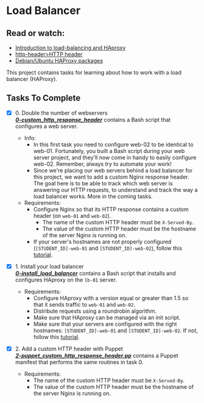 # Load Balancer
## Read or watch:
* <a href="https://www.digitalocean.com/community/tutorials/an-introduction-to-haproxy-and-load-balancing-concepts">Introduction to load-balancing and HAproxy<a/>
* <a href="https://www.techopedia.com/definition/27178/">http-header>HTTP header</a>
* <a href="https://haproxy.debian.net/">Debian/Ubuntu HAProxy packages<a/>

This project contains tasks for learning about how to work with a load balancer (HAProxy).

## Tasks To Complete

+ [x] 0\. Double the number of webservers<br/>_**[0-custom_http_response_header](0-custom_http_response_header)**_ contains a Bash script that configures a web server.
  + Info:
    + In this first task you need to configure web-02 to be identical to web-01. Fortunately, you built a Bash script during your web server project, and they'll now come in handy to easily configure web-02. Remember, always try to automate your work!
    + Since we're placing our web servers behind a load balancer for this project, we want to add a custom Nginx response header. The goal here is to be able to track which web server is answering our HTTP requests, to understand and track the way a load balancer works. More in the coming tasks.
  + Requirements:
    + Configure Nginx so that its HTTP response contains a custom header (on `web-01` and `web-02`).
      + The name of the custom HTTP header must be `X-Served-By`.
      + The value of the custom HTTP header must be the hostname of the server Nginx is running on.
    + If your server's hostnames are not properly configured (`[STUDENT_ID]-web-01` and `[STUDENT_ID]-web-02`), follow this [tutorial](https://docs.aws.amazon.com/AWSEC2/latest/UserGuide/set-hostname.html).

+ [x] 1\. Install your load balancer<br/>_**[0-install_load_balancer](0-install_load_balancer)**_ contains a Bash script that installs and configures HAproxy on the `lb-01` server.
  + Requirements:
    + Configure HAproxy with a version equal or greater than 1.5 so that it sends traffic to `web-01` and `web-02`.
    + Distribute requests using a roundrobin algorithm.
    + Make sure that HAproxy can be managed via an init script.
    + Make sure that your servers are configured with the right hostnames: `[STUDENT_ID]-web-01` and `[STUDENT_ID]-web-02`. If not, follow this [tutorial](https://docs.aws.amazon.com/AWSEC2/latest/UserGuide/set-hostname.html).

+ [x] 2\. Add a custom HTTP header with Puppet<br/>_**[2-puppet_custom_http_response_header.pp](2-puppet_custom_http_response_header.pp)**_ contains a Puppet manifest that performs the same routines in task 0.
  + Requirements:
    + The name of the custom HTTP header must be `X-Served-By`.
    + The value of the custom HTTP header must be the hostname of the server Nginx is running on.
